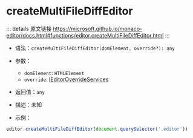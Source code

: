 # createMultiFileDiffEditor
        
::: details 原文链接
https://microsoft.github.io/monaco-editor/docs.html#functions/editor.createMultiFileDiffEditor.html
:::


- 语法：`createMultiFileDiffEditor(domElement, override?): any`

- 参数：
  - `domElement`: `HTMLElement`
  - `override`: [IEditorOverrideServices](/api/editor/IEditorOverrideServices.md)

- 返回值：`any`

- 描述：未知

- 示例：

```js
editor.createMultiFileDiffEditor(document.querySelector('.editor'))
```
